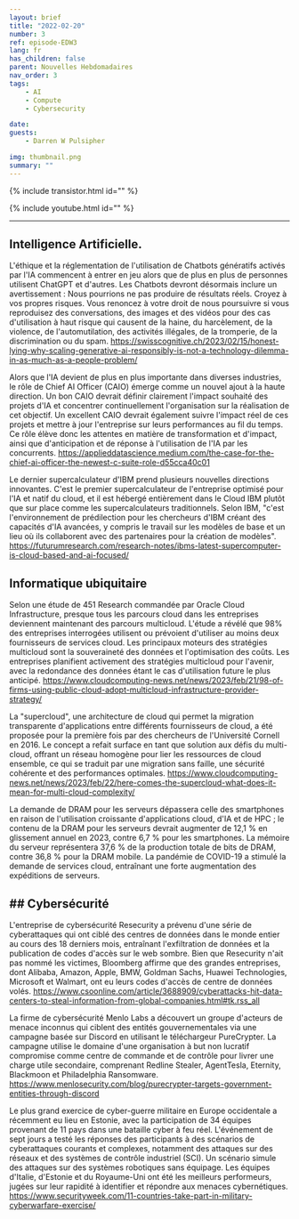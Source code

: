 ```yaml
---
layout: brief
title: "2022-02-20"
number: 3
ref: episode-EDW3
lang: fr
has_children: false
parent: Nouvelles Hebdomadaires
nav_order: 3
tags:
    - AI
    - Compute
    - Cybersecurity

date: 
guests:
    - Darren W Pulsipher

img: thumbnail.png
summary: ""
---
```


{% include transistor.html id="" %}

{% include youtube.html id="" %}

---

## Intelligence Artificielle.

L'éthique et la réglementation de l'utilisation de Chatbots génératifs activés par l'IA commencent à entrer en jeu alors que de plus en plus de personnes utilisent ChatGPT et d'autres. Les Chatbots devront désormais inclure un avertissement : Nous pourrions ne pas produire de résultats réels. Croyez à vos propres risques. Vous renoncez à votre droit de nous poursuivre si vous reproduisez des conversations, des images et des vidéos pour des cas d'utilisation à haut risque qui causent de la haine, du harcèlement, de la violence, de l'automutilation, des activités illégales, de la tromperie, de la discrimination ou du spam.
https://swisscognitive.ch/2023/02/15/honest-lying-why-scaling-generative-ai-responsibly-is-not-a-technology-dilemma-in-as-much-as-a-people-problem/

Alors que l'IA devient de plus en plus importante dans diverses industries, le rôle de Chief AI Officer (CAIO) émerge comme un nouvel ajout à la haute direction. Un bon CAIO devrait définir clairement l'impact souhaité des projets d'IA et concentrer continuellement l'organisation sur la réalisation de cet objectif. Un excellent CAIO devrait également suivre l'impact réel de ces projets et mettre à jour l'entreprise sur leurs performances au fil du temps. Ce rôle élève donc les attentes en matière de transformation et d'impact, ainsi que d'anticipation et de réponse à l'utilisation de l'IA par les concurrents.
https://applieddatascience.medium.com/the-case-for-the-chief-ai-officer-the-newest-c-suite-role-d55cca40c01

Le dernier supercalculateur d'IBM prend plusieurs nouvelles directions innovantes. C'est le premier supercalculateur de l'entreprise optimisé pour l'IA et natif du cloud, et il est hébergé entièrement dans le Cloud IBM plutôt que sur place comme les supercalculateurs traditionnels. Selon IBM, "c'est l'environnement de prédilection pour les chercheurs d'IBM créant des capacités d'IA avancées, y compris le travail sur les modèles de base et un lieu où ils collaborent avec des partenaires pour la création de modèles".
https://futurumresearch.com/research-notes/ibms-latest-supercomputer-is-cloud-based-and-ai-focused/

## Informatique ubiquitaire

Selon une étude de 451 Research commandée par Oracle Cloud Infrastructure, presque tous les parcours cloud dans les entreprises deviennent maintenant des parcours multicloud. L'étude a révélé que 98% des entreprises interrogées utilisent ou prévoient d'utiliser au moins deux fournisseurs de services cloud. Les principaux moteurs des stratégies multicloud sont la souveraineté des données et l'optimisation des coûts. Les entreprises planifient activement des stratégies multicloud pour l'avenir, avec la redondance des données étant le cas d'utilisation future le plus anticipé.
https://www.cloudcomputing-news.net/news/2023/feb/21/98-of-firms-using-public-cloud-adopt-multicloud-infrastructure-provider-strategy/

La "supercloud", une architecture de cloud qui permet la migration transparente d'applications entre différents fournisseurs de cloud, a été proposée pour la première fois par des chercheurs de l'Université Cornell en 2016. Le concept a refait surface en tant que solution aux défis du multi-cloud, offrant un réseau homogène pour lier les ressources de cloud ensemble, ce qui se traduit par une migration sans faille, une sécurité cohérente et des performances optimales.
https://www.cloudcomputing-news.net/news/2023/feb/22/here-comes-the-supercloud-what-does-it-mean-for-multi-cloud-complexity/

La demande de DRAM pour les serveurs dépassera celle des smartphones en raison de l'utilisation croissante d'applications cloud, d'IA et de HPC ; le contenu de la DRAM pour les serveurs devrait augmenter de 12,1 % en glissement annuel en 2023, contre 6,7 % pour les smartphones. La mémoire du serveur représentera 37,6 % de la production totale de bits de DRAM, contre 36,8 % pour la DRAM mobile. La pandémie de COVID-19 a stimulé la demande de services cloud, entraînant une forte augmentation des expéditions de serveurs.

## ## Cybersécurité

L'entreprise de cybersécurité Resecurity a prévenu d'une série de cyberattaques qui ont ciblé des centres de données dans le monde entier au cours des 18 derniers mois, entraînant l'exfiltration de données et la publication de codes d'accès sur le web sombre. Bien que Resecurity n'ait pas nommé les victimes, Bloomberg affirme que des grandes entreprises, dont Alibaba, Amazon, Apple, BMW, Goldman Sachs, Huawei Technologies, Microsoft et Walmart, ont eu leurs codes d'accès de centre de données volés.
https://www.csoonline.com/article/3688909/cyberattacks-hit-data-centers-to-steal-information-from-global-companies.html#tk.rss_all

La firme de cybersécurité Menlo Labs a découvert un groupe d'acteurs de menace inconnus qui ciblent des entités gouvernementales via une campagne basée sur Discord en utilisant le téléchargeur PureCrypter. La campagne utilise le domaine d'une organisation à but non lucratif compromise comme centre de commande et de contrôle pour livrer une charge utile secondaire, comprenant Redline Stealer, AgentTesla, Eternity, Blackmoon et Philadelphia Ransomware.
https://www.menlosecurity.com/blog/purecrypter-targets-government-entities-through-discord

Le plus grand exercice de cyber-guerre militaire en Europe occidentale a récemment eu lieu en Estonie, avec la participation de 34 équipes provenant de 11 pays dans une bataille cyber à feu réel. L'événement de sept jours a testé les réponses des participants à des scénarios de cyberattaques courants et complexes, notamment des attaques sur des réseaux et des systèmes de contrôle industriel (SCI). Un scénario simule des attaques sur des systèmes robotiques sans équipage. Les équipes d'Italie, d'Estonie et du Royaume-Uni ont été les meilleurs performeurs, jugées sur leur rapidité à identifier et répondre aux menaces cybernétiques.
https://www.securityweek.com/11-countries-take-part-in-military-cyberwarfare-exercise/


